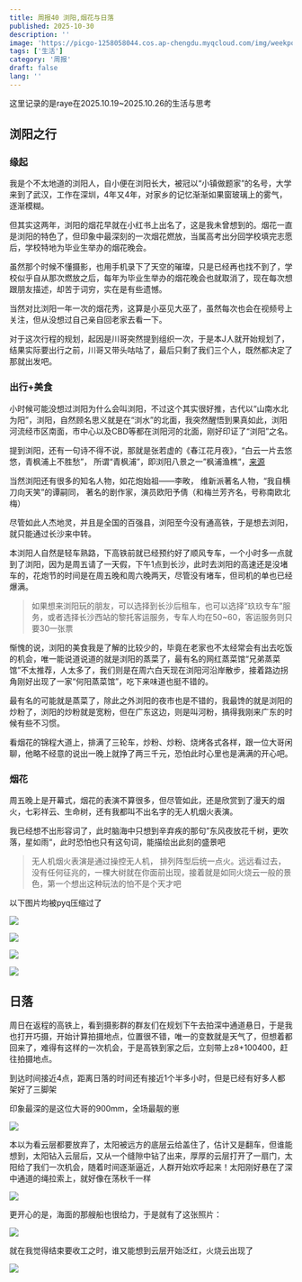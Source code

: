```yaml
---
title: 周报40 浏阳,烟花与日落
published: 2025-10-30
description: ''
image: 'https://picgo-1258058044.cos.ap-chengdu.myqcloud.com/img/weekpost40.png'
tags: ['生活']
category: '周报'
draft: false 
lang: ''
---
```


这里记录的是raye在2025.10.19~2025.10.26的生活与思考

## 浏阳之行

### 缘起

我是个不太地道的浏阳人，自小便在浏阳长大，被冠以“小镇做题家”的名号，大学来到了武汉，工作在深圳，4年又4年，对家乡的记忆渐渐如果窗玻璃上的雾气，逐渐模糊。

但其实这两年，浏阳的烟花早就在小红书上出名了，这是我未曾想到的。烟花一直是浏阳的特色了，但印象中最深刻的一次烟花燃放，当属高考出分回学校填完志愿后，学校特地为毕业生举办的烟花晚会。

虽然那个时候不懂摄影，也用手机录下了天空的璀璨，只是已经再也找不到了，学校似乎自从那次燃放之后，每年为毕业生举办的烟花晚会也就取消了，现在每次想跟朋友描述，却苦于词穷，实在是有些遗憾。

当然对比浏阳一年一次的烟花秀，这算是小巫见大巫了，虽然每次也会在视频号上关注，但从没想过自己亲自回老家去看一下。

对于这次行程的规划，起因是川哥突然提到组织一次，于是本J人就开始规划了，结果实际要出行之前，川哥又带头咕咕了，最后只剩了我们三个人，既然都决定了那就出发吧。

### 出行+美食

小时候可能没想过浏阳为什么会叫浏阳，不过这个其实很好推，古代以“山南水北为阳”，浏阳，自然顾名思义就是在“浏水”的北面，我突然醒悟到果真如此，浏阳河流经市区南面，市中心以及CBD等都在浏阳河的北面，刚好印证了“浏阳”之名。

提到浏阳，还有一句诗不得不说，那就是张若虚的《春江花月夜》，“白云一片去悠悠，青枫浦上不胜愁”， 所谓“青枫浦”，即浏阳八景之一”枫浦渔樵“，[来源](https://www.sohu.com/a/511644527_120914498)

当然浏阳还有很多的知名人物，如花炮始祖——李畋， 维新派著名人物，“我自横刀向天笑”的谭嗣同， 著名的剧作家，演员欧阳予倩（和梅兰芳齐名，号称南欧北梅） 

尽管如此人杰地灵，并且是全国的百强县，浏阳至今没有通高铁，于是想去浏阳，就只能通过长沙来中转。

本浏阳人自然是轻车熟路，下高铁前就已经预约好了顺风专车，一个小时多一点就到了浏阳，因为是周五请了一天假，下午1点到长沙，此时去浏阳的高速还是没堵车的，花炮节的时间是在周五晚和周六晚两天，尽管没有堵车，但司机的单也已经爆满。

> 如果想来浏阳玩的朋友，可以选择到长沙后租车，也可以选择“玖玖专车”服务，或者选择长沙西站的黎托客运服务，专车人均在50~60，客运服务则只要30一张票

惭愧的说，浏阳的美食我是了解的比较少的，毕竟在老家也不太经常会有出去吃饭的机会，唯一能说道说道的就是浏阳的蒸菜了，最有名的网红蒸菜馆“兄弟蒸菜馆”不太推荐，人太多了，我们则是在周六白天现在浏阳河沿岸散步，接着路边拐角刚好出现了一家“何阳蒸菜馆”，吃下来味道也挺不错的。

最有名的可能就是蒸菜了，除此之外浏阳的夜市也是不错的，我最馋的就是浏阳的炒粉了，浏阳的炒粉就是宽粉，但在广东这边，则是叫河粉，搞得我刚来广东的时候有些不习惯。

看烟花的锦程大道上，排满了三轮车，炒粉、炒粉、烧烤各式各样，跟一位大哥闲聊，他略不经意的说出一晚上就挣了两三千元，恐怕此时心里也是满满的开心吧。

### 烟花

周五晚上是开幕式，烟花的表演不算很多，但尽管如此，还是欣赏到了漫天的烟火，七彩祥云、生命树，还有我都叫不出名字的无人机烟火表演。

我已经想不出形容词了，此时脑海中只想到辛弃疾的那句”东风夜放花千树，更吹落，星如雨“，此时恐怕也只有这句词，能描绘出此刻的盛景吧

> 无人机烟火表演是通过操控无人机， 排列阵型后统一点火。远远看过去，没有任何征兆的，一棵大树就在你面前出现，接着就是如同火烧云一般的景色，第一个想出这种玩法的怕不是个天才吧

以下图片均被pyq压缩过了

![](https://picgo-1258058044.cos.ap-chengdu.myqcloud.com/img/25c88d3522dad1e5e04fb26eb8935a86.jpg)



![](https://picgo-1258058044.cos.ap-chengdu.myqcloud.com/img/162d929adab67f6b7cb8f1bae1f63e0d.jpg)

![](https://picgo-1258058044.cos.ap-chengdu.myqcloud.com/img/4ce15f0f5476c5962bd6aa879e0e1555.jpg)

![](https://picgo-1258058044.cos.ap-chengdu.myqcloud.com/img/6cab4fd67f93a64e8fe572e18110b45d.jpg)



## 日落

周日在返程的高铁上，看到摄影群的群友们在规划下午去拍深中通道悬日，于是我也打开巧摄，开始计算拍摄地点，位置很不错，唯一的变数就是天气了，但想着都回来了，难得有这样的一次机会，于是高铁到家之后，立刻带上z8+100400，赶往拍摄地点。



到达时间接近4点，距离日落的时间还有接近1个半多小时，但是已经有好多人都架好了三脚架



印象最深的是这位大哥的900mm，全场最靓的崽

![](https://picgo-1258058044.cos.ap-chengdu.myqcloud.com/img/24358d79cf55af087d58052e2752ab18.jpg)



本以为看云层都要放弃了，太阳被远方的底层云给盖住了，估计又是翻车，但谁能想到，太阳钻入云层后，又从一个缝隙中钻了出来，厚厚的云层打开了一扇门，太阳给了我们一次机会，随着时间逐渐逼近，人群开始欢呼起来！太阳刚好悬在了深中通道的绳拉索上，就好像在荡秋千一样



![](https://picgo-1258058044.cos.ap-chengdu.myqcloud.com/img/DSC_5545.jpg)



更开心的是，海面的那艘船也很给力，于是就有了这张照片：

![](https://picgo-1258058044.cos.ap-chengdu.myqcloud.com/img/d7160f78266baf3ee7046f74bad7fe12.jpg)



就在我觉得结束要收工之时，谁又能想到云层开始泛红，火烧云出现了

![](https://picgo-1258058044.cos.ap-chengdu.myqcloud.com/img/a19d3c02651e21f9d7d90797edba262e.jpg)
